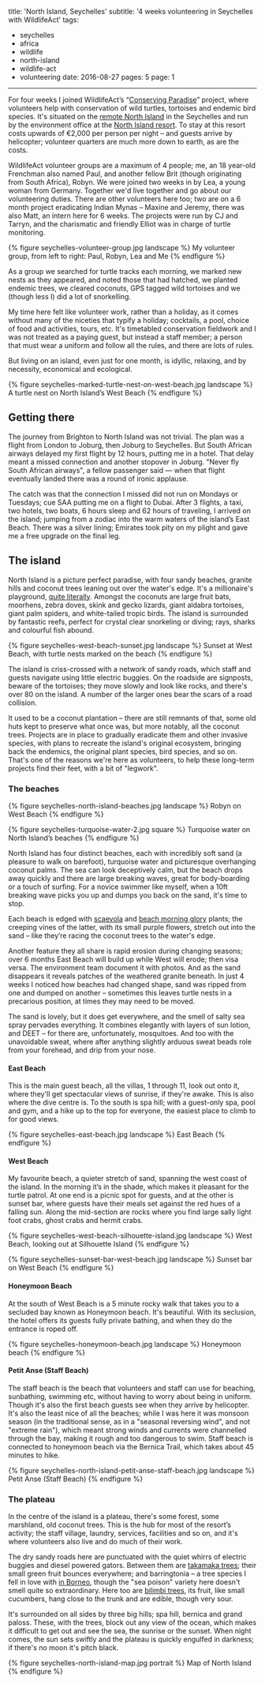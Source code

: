 title: 'North Island, Seychelles'
subtitle: '4 weeks volunteering in Seychelles with WildlifeAct'
tags:
  - seychelles
  - africa
  - wildlife
  - north-island
  - wildlife-act
  - volunteering
date: 2016-08-27
pages: 5
page: 1
---

For four weeks I joined WildlifeAct’s “[Conserving Paradise](http://wildlifeact.com/volunteer/seychelles/conserving-paradise/)” project, where volunteers help with conservation of wild turtles, tortoises and endemic bird species. It's situated on the [remote North Island](https://www.google.com/maps/place/Ile+du+Nord/@-4.3921463,55.2371656,15z/data=!3m1!4b1!4m5!3m4!1s0x22e016928e2f2003:0xd61b32e65bd5e526!8m2!3d-4.3949648!4d55.2452567) in the Seychelles and run by the environment office at the [North Island resort](http://www.north-island.com/). To stay at this resort costs upwards of €2,000 per person per night – and guests arrive by helicopter; volunteer quarters are much more down to earth, as are the costs.

WildlifeAct volunteer groups are a maximum of 4 people; me, an 18 year-old Frenchman also named Paul, and another fellow Brit (though originating from South Africa), Robyn. We were joined two weeks in by Lea, a young woman from Germany. Together we'd live together and go about our volunteering duties. There are other volunteers here too; two are on a 6 month project eradicating Indian Mynas – Maxine and Jeremy, there was also Matt, an intern here for 6 weeks. The projects were run by CJ and Tarryn, and the charismatic and friendly Elliot was in charge of turtle monitoring.

{% figure seychelles-volunteer-group.jpg landscape %}
My volunteer group, from left to right: Paul, Robyn, Lea and Me
{% endfigure %}

As a group we searched for turtle tracks each morning, we marked new nests as they appeared, and noted those that had hatched, we planted endemic trees, we cleared coconuts, GPS tagged wild tortoises and we (though less I) did a lot of snorkelling.

My time here felt like volunteer work, rather than a holiday, as it comes without many of the niceties that typify a holiday; cocktails, a pool, choice of food and activities, tours, etc. It's timetabled conservation fieldwork and I was not treated as a paying guest, but instead a staff member; a person that must wear a uniform and follow all the rules, and there are lots of rules.

But living on an island, even just for one month, is idyllic, relaxing, and by necessity, economical and ecological.

{% figure seychelles-marked-turtle-nest-on-west-beach.jpg landscape %}
A turtle nest on North Island’s West Beach
{% endfigure %}

## Getting there

The journey from Brighton to North Island was not trivial. The plan was a flight from London to Joburg, then Joburg to Seychelles. But South African airways delayed my first flight by 12 hours, putting me in a hotel. That delay meant a missed connection and another stopover in Joburg. "Never fly South African airways", a fellow passenger said — when that flight eventually landed there was a round of ironic applause.

The catch was that the connection I missed did not run on Mondays or Tuesdays; cue SAA putting me on a flight to Dubai. After 3 flights, a taxi, two hotels, two boats, 6 hours sleep and 62 hours of traveling, I arrived on the island; jumping from a zodiac into the warm waters of the island’s East Beach. There was a silver lining; Emirates took pity on my plight and gave me a free upgrade on the final leg.

## The island

North Island is a picture perfect paradise, with four sandy beaches, granite hills and coconut trees leaning out over the water's edge. It's a millionaire's playground, [quite literally](https://www.theguardian.com/uk/2011/may/10/william-and-kate-honeymoon-venue). Amongst the coconuts are large fruit bats, moorhens, zebra doves, skink and gecko lizards, giant aldabra tortoises, giant palm spiders, and white-tailed tropic birds. The island is surrounded by fantastic reefs, perfect for crystal clear snorkeling or diving; rays, sharks and colourful fish abound.

{% figure seychelles-west-beach-sunset.jpg landscape %}
Sunset at West Beach, with turtle nests marked on the beach
{% endfigure %}

The island is criss-crossed with a network of sandy roads, which staff and guests navigate using little electric buggies. On the roadside are signposts, beware of the tortoises; they move slowly and look like rocks, and there's over 80 on the island. A number of the larger ones bear the scars of a road collision.

It used to be a coconut plantation – there are still remnants of that, some old huts kept to preserve what once was, but more notably, all the coconut trees. Projects are in place to gradually eradicate them and other invasive species, with plans to recreate the island's original ecosystem, bringing back the endemics, the original plant species, bird species, and so on. That's one of the reasons we're here as volunteers, to help these long-term projects find their feet, with a bit of "legwork".

### The beaches

{% figure seychelles-north-island-beaches.jpg landscape %}
Robyn on West Beach
{% endfigure %}

{% figure seychelles-turquoise-water-2.jpg square %}
Turquoise water on North Island’s beaches
{% endfigure %}

North Island has four distinct beaches, each with incredibly soft sand (a pleasure to walk on barefoot), turquoise water and picturesque overhanging coconut palms. The sea can look deceptively calm, but the beach drops away quickly and there are large breaking waves, great for body-boarding or a touch of surfing. For a novice swimmer like myself, when a 10ft breaking wave picks you up and dumps you back on the sand, it's time to stop.

Each beach is edged with [scaevola](https://en.wikipedia.org/wiki/Scaevola_taccada) and [beach morning glory](https://en.wikipedia.org/wiki/Ipomoea_pes-caprae) plants; the creeping vines of the latter, with its small purple flowers, stretch out into the sand – like they’re racing the coconut trees to the water's edge.

Another feature they all share is rapid erosion during changing seasons; over 6 months East Beach will build up while West will erode; then visa versa. The environment team document it with photos. And as the sand disappears it reveals patches of the weathered granite beneath. In just 4 weeks I noticed how beaches had changed shape, sand was ripped from one and dumped on another – sometimes this leaves turtle nests in a precarious position, at times they may need to be moved.

The sand is lovely, but it does get everywhere, and the smell of salty sea spray pervades everything. It combines elegantly with layers of sun lotion, and DEET – for there are, unfortunately, mosquitoes. And too with the unavoidable sweat, where after anything slightly arduous sweat beads role from your forehead, and drip from your nose.

#### East Beach

This is the main guest beach, all the villas, 1 through 11, look out onto it, where they'll get spectacular views of sunrise, if they're awake. This is also where the dive centre is. To the south is spa hill; with a guest-only spa, pool and gym, and a hike up to the top for everyone, the easiest place to climb to for good views.

{% figure seychelles-east-beach.jpg landscape %}
East Beach
{% endfigure %}

#### West Beach

My favourite beach, a quieter stretch of sand, spanning the west coast of the island. In the morning it’s in the shade, which makes it pleasant for the turtle patrol. At one end is a picnic spot for guests, and at the other is sunset bar, where guests have their meals set against the red hues of a falling sun. Along the mid-section are rocks where you find large sally light foot crabs, ghost crabs and hermit crabs.

{% figure seychelles-west-beach-silhouette-island.jpg landscape %}
West Beach, looking out at Silhouette Island
{% endfigure %}

{% figure seychelles-sunset-bar-west-beach.jpg landscape %}
Sunset bar on West Beach
{% endfigure %}

#### Honeymoon Beach

At the south of West Beach is a 5 minute rocky walk that takes you to a secluded bay known as Honeymoon beach. It's beautiful. With its seclusion, the hotel offers its guests fully private bathing, and when they do the entrance is roped off.

{% figure seychelles-honeymoon-beach.jpg landscape %}
Honeymoon beach
{% endfigure %}

#### Petit Anse (Staff Beach)

The staff beach is the beach that volunteers and staff can use for beaching, sunbathing, swimming etc, without having to worry about being in uniform. Though it's also the first beach guests see when they arrive by helicopter. It's also the least nice of all the beaches; while I was here it was monsoon season (in the traditional sense, as in a "seasonal reversing wind", and not "extreme rain"), which meant strong winds and currents were channelled through the bay, making it rough and too dangerous to swim. Staff beach is connected to honeymoon beach via the Bernica Trail, which takes about 45 minutes to hike.

{% figure seychelles-north-island-petit-anse-staff-beach.jpg landscape %}
Petit Anse (Staff Beach)
{% endfigure %}

### The plateau

In the centre of the island is a plateau, there's some forest, some marshland, old coconut trees. This is the hub for most of the resort’s activity; the staff village, laundry, services, facilities and so on, and it's where volunteers also live and do much of their work.

The dry sandy roads here are punctuated with the quiet whirrs of electric buggies and diesel powered gators. Between them are [takamaka trees](https://en.wikipedia.org/wiki/Calophyllum_inophyllum); their small green fruit bounces everywhere; and barringtonia – a tree species I fell in love with [in Borneo](/2014/05/borneo-rainforest-lodge/#Wild-orangutan-on-our-first-trek), though the "sea poison" variety here doesn't smell quite so extraordinary. Here too are [bilimbi trees](https://en.wikipedia.org/wiki/Averrhoa_bilimbi), its fruit, like small cucumbers, hang close to the trunk and are edible, though very sour.

It's surrounded on all sides by three big hills; spa hill, bernica and grand paloss. These, with the trees, block out any view of the ocean, which makes it difficult to get out and see the sea, the sunrise or the sunset. When night comes, the sun sets swiftly and the plateau is quickly engulfed in darkness; if there's no moon it's pitch black.

{% figure seychelles-north-island-map.jpg portrait %}
Map of North Island
{% endfigure %}
